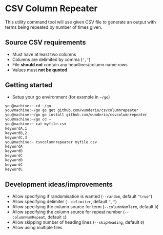 # CSV Column Repeater
This utility command tool will use given CSV file to generate an output with
terms being repeated by number of times given.

## Source CSV requirements
* Must have at least two columns
* Columns are delimited by comma (`","`)
* File **should not** contain any headlines/column name rows
* Values must **not be quoted**

## Getting started

* Setup your go environment (for example in `~/go`)

```bash
you@machine:~ cd ~/go
you@machine:~/go go get github.com/wunderio/csvcolumnrepeater
you@machine:~/go go install github.com/wunderio/csvcolumnrepeater
you@machine:~/go cd ~
you@machine:~ cat myfile.csv
keywordA,1
keywordB,2
keywordC,3
you@machine:~ csvcolumnrepeater myfile.csv
keywordA
keywordB
keywordC
keywordB
keywordC
keywordC
```

## Development ideas/improvements
* Allow specifying if randomisation is wanted (`--random`, default `"true"`)
* Allow specifying delimiter (`--delimiter`, default `","`)
* Allow specifying the column source for term (`--columnNumTerm`, default `0`)
* Allow specifying the column source for repeat number (`--columnNumRepeat`, default `1`)
* Allow skipping number of heading lines (`--skipHeading`, default `0`)
* Allow using multiple files
